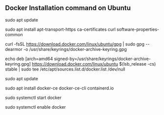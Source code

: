 ## Docker Installation command on Ubuntu

sudo apt update

sudo apt install apt-transport-https ca-certificates curl software-properties-common

curl -fsSL https://download.docker.com/linux/ubuntu/gpg | sudo gpg --dearmor -o /usr/share/keyrings/docker-archive-keyring.gpg

echo deb [arch=amd64 signed-by=/usr/share/keyrings/docker-archive-keyring.gpg] https://download.docker.com/linux/ubuntu $(lsb_release -cs) stable | sudo tee /etc/apt/sources.list.d/docker.list /dev/null

sudo apt update

sudo apt install docker-ce docker-ce-cli containerd.io

sudo systemctl start docker

sudo systemctl enable docker
